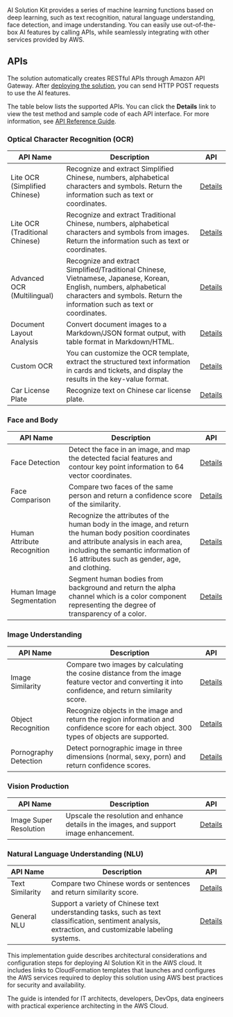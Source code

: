 AI ​​Solution Kit provides a series of machine learning functions based on deep learning, such as text recognition,
natural language understanding, face detection, and image understanding. You can easily use out-of-the-box AI features
by calling APIs, while seamlessly integrating with other services provided by AWS.

## APIs

The solution automatically creates RESTful APIs through Amazon API Gateway.
After [deploying the solution](./deployment.md), you can send HTTP POST requests to use the AI features.

The table below lists the supported APIs. You can click the **Details** link to view the test method and sample code of
each API interface. For more information, see [API Reference Guide](./api-explorer.md).

### Optical Character Recognition (OCR)

| **API Name**                   | **Description**                                                                                                                                                                                | API                                          |
| ------------------------------ | ---------------------------------------------------------------------------------------------------------------------------------------------------------------------------------------------- | -------------------------------------------- |
| Lite OCR (Simplified Chinese)  | Recognize and extract Simplified Chinese, numbers, alphabetical characters and symbols. Return the information such as text or coordinates.                                                    | [Details](deploy-general-ocr.md)             |
| Lite OCR (Traditional Chinese) | Recognize and extract Traditional Chinese, numbers, alphabetical characters and symbols from images. Return the information such as text or coordinates.                                       | [Details](deploy-general-ocr-traditional.md) |
| Advanced OCR (Multilingual)    | Recognize and extract Simplified/Traditional Chinese, Vietnamese, Japanese, Korean, English, numbers, alphabetical characters and symbols. Return the information such as text or coordinates. | [Details](deploy-advanced-ocr.md)            |
| Document Layout Analysis       | Convert document images to a Markdown/JSON format output, with table format in Markdown/HTML.                                                                                                  | [Details](deploy-layout-analysis.md)         |
| Custom OCR                     | You can customize the OCR template, extract the structured text information in cards and tickets, and display the results in the key-value format.                                             | [Details](deploy-custom-ocr.md)              |
| Car License Plate              | Recognize text on Chinese car license plate.                                                                                                                                                   | [Details](deploy-car-license-plate.md)       |

### Face and Body

| **API Name**                | **Description**                                                                                                                                                                                                                     | API                                              |
| --------------------------- | ----------------------------------------------------------------------------------------------------------------------------------------------------------------------------------------------------------------------------------- | ------------------------------------------------ |
| Face Detection              | Detect the face in an image, and map the detected facial features and contour key point information to 64 vector coordinates.                                                                                                       | [Details](deploy-face-detection.md)              |
| Face Comparison             | Compare two faces of the same person and return a confidence score of the similarity.                                                                                                                                               | [Details](deploy-face-comparison.md)             |
| Human Attribute Recognition | Recognize the attributes of the human body in the image, and return the human body position coordinates and attribute analysis in each area, including the semantic information of 16 attributes such as gender, age, and clothing. | [Details](deploy-human-attribute-recognition.md) |
| Human Image Segmentation    | Segment human bodies from background and return the alpha channel which is a color component representing the degree of transparency of a color.                                                                                    | [Details](deploy-human-image-segmentation.md)    |

### Image Understanding

| **API Name**          | **Description**                                                                                                                                     | API                                        |
| --------------------- | --------------------------------------------------------------------------------------------------------------------------------------------------- | ------------------------------------------ |
| Image Similarity      | Compare two images by calculating the cosine distance from the image feature vector and converting it into confidence, and return similarity score. | [Details](deploy-text-similarity.md)       |
| Object Recognition    | Recognize objects in the image and return the region information and confidence score for each object. 300 types of objects are supported.          | [Details](deploy-object-recognition.md)    |
| Pornography Detection | Detect pornographic image in three dimensions (normal, sexy, porn) and return confidence scores.                                                    | [Details](deploy-pornography-detection.md) |

### Vision Production

| **API Name**           | **Description**                                                                          | API                                         |
| ---------------------- | ---------------------------------------------------------------------------------------- | ------------------------------------------- |
| Image Super Resolution | Upscale the resolution and enhance details in the images, and support image enhancement. | [Details](deploy-image-super-resolution.md) |

### Natural Language Understanding (NLU)

| **API Name**    | **Description**                                                                                                                                        | API                                  |
| --------------- | ------------------------------------------------------------------------------------------------------------------------------------------------------ | ------------------------------------ |
| Text Similarity | Compare two Chinese words or sentences and return similarity score.                                                                                    | [Details](deploy-text-similarity.md) |
| General NLU     | Support a variety of Chinese text understanding tasks, such as text classification, sentiment analysis, extraction, and customizable labeling systems. | [Details](deploy-general-nlu.md)     |

This implementation guide describes architectural considerations and configuration steps for deploying AI Solution Kit
in the AWS cloud. It includes links to CloudFormation templates that launches and configures the AWS services required
to deploy this solution using AWS best practices for security and availability.

The guide is intended for IT architects, developers, DevOps, data engineers with practical experience architecting in
the AWS Cloud.

<!--
### **语音技术**
|    **名称**   | **描述**    | **部署说明** |
|--------------|------------|-------------|
|||
-->
